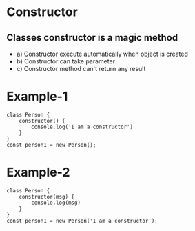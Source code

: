 # Constructor
## Classes constructor is a magic method
- a) Constructor execute automatically when object is created
- b) Constructor can take parameter
- c) Constructor method can't return any result
# Example-1
```
class Person {
    constructor() {
        console.log('I am a constructor')
    }
}
const person1 = new Person();
```
# Example-2
```
class Person {
    constructor(msg) {
        console.log(msg)
    }
}
const person1 = new Person('I am a constructor');
```
